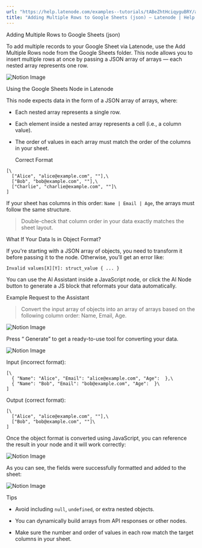```yaml
---
url: "https://help.latenode.com/examples--tutorials/tABeZhtHciqyguBRY/adding-multiple-rows-to-google-sheets-json/vnUVwGPdqCzqfxYuRS"
title: "Adding Multiple Rows to Google Sheets (json) – Latenode | Help Center"
---
```


 Adding Multiple Rows to Google Sheets (json)

To add multiple records to your Google Sheet via Latenode, use the Add Multiple Rows node from the Google Sheets folder. This node allows you to insert multiple rows at once by passing a JSON array of arrays — each nested array represents one row.

![Notion Image](https://www.notion.so/image/attachment%A--d--feaaca%Abrave_HNKwEGQufl.png?table=block&id=cd-a-a-bbf-ebaacf&cache=v)

  

 Using the Google Sheets Node in Latenode

This node expects data in the form of a JSON array of arrays, where:

- Each nested array represents a single row.

- Each element inside a nested array represents a cell (i.e., a column value).

- The order of values in each array must match the order of the columns in your sheet.

  Correct Format

```
[\
  ["Alice", "alice@example.com", ""],\
  ["Bob", "bob@example.com", ""],\
  ["Charlie", "charlie@example.com", ""]\
]

```

If your sheet has columns in this order: `Name | Email | Age`, the arrays must follow the same structure.

>  Double-check that column order in your data exactly matches the sheet layout.

  

 What If Your Data Is in Object Format?

If you're starting with a JSON array of objects, you need to transform it before passing it to the node. Otherwise, you’ll get an error like:

```
Invalid values[X][Y]: struct_value { ... }

```

You can use the AI Assistant inside a JavaScript node, or click the AI Node button to generate a JS block that reformats your data automatically.

 Example Request to the Assistant

> Convert the input array of objects into an array of arrays based on the following column order: Name, Email, Age.

![Notion Image](https://www.notion.so/image/attachment%Acf-b-b-b-efec%Abrave_LiYMi.png?table=block&id=cd-a-eb-cd-fbbcee&cache=v)

Press “ Generate” to get a ready-to-use tool for converting your data.

![Notion Image](https://www.notion.so/image/attachment%Aeeddcaa-c---d%Abrave_QnmieaIyP.png?table=block&id=cd-a-d-fa-ceac&cache=v)

 Input (incorrect format):

```
[\
  { "Name": "Alice", "Email": "alice@example.com", "Age":  },\
  { "Name": "Bob", "Email": "bob@example.com", "Age":  }\
]

```

 Output (correct format):

```
[\
  ["Alice", "alice@example.com", ""],\
  ["Bob", "bob@example.com", ""]\
]

```

Once the object format is converted using JavaScript, you can reference the result in your node and it will work correctly:

![Notion Image](https://www.notion.so/image/attachment%Acdf-aab--fb-babb%Abrave_CohODhN.png?table=block&id=cd-a--ab-dedbd&cache=v)

As you can see, the fields were successfully formatted and added to the sheet:

![Notion Image](https://www.notion.so/image/attachment%Acdd-c-b-abb-cdbc%Abrave_kQlvLeXozV.png?table=block&id=cd-a--ca-cbbc&cache=v)

  

 Tips

- Avoid including `null`, `undefined`, or extra nested objects.

- You can dynamically build arrays from API responses or other nodes.

- Make sure the number and order of values in each row match the target columns in your sheet.

  
